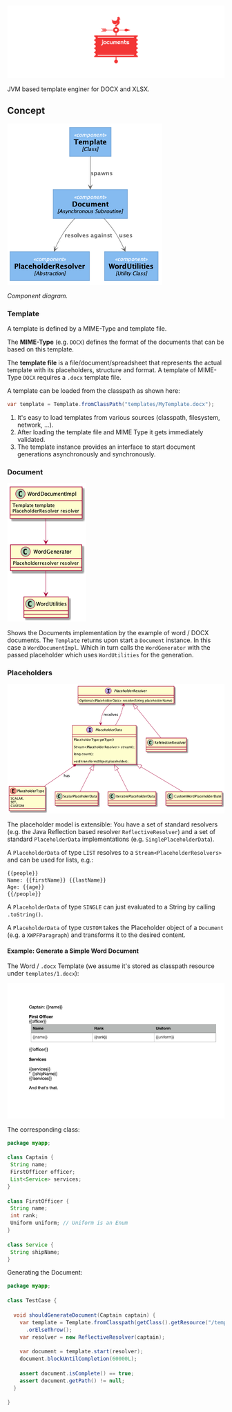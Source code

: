 ![jocuments logo](docs/logos/twitter_header_photo_2.png)

JVM based template enginer for DOCX and XLSX.

## Concept

![Component Diagram](out/docs/components/components.png)

*Component diagram.*

### Template

A template is defined by a MIME-Type and template file.

The **MIME-Type** (e.g. `DOCX`) defines the format of the documents that can be based on
this template.

The **template file** is a file/document/spreadsheet that represents the actual template
with its placeholders, structure and format. A template of MIME-Type `DOCX` requires a
`.docx` template file.

A template can be loaded from the classpath as shown here:

```java
var template = Template.fromClassPath("templates/MyTemplate.docx");
```

1. It's easy to load templates from various sources (classpath, filesystem, network, ...).
2. After loading the template file and MIME Type it gets immediately validated.
3. The template instance provides an interface to start document generations asynchronously
and synchronously.

### Document

![Word Document UML Diagram](out/docs/word-document/word-document.png)

Shows the Documents implementation by the example of word / DOCX documents. The `Template`
returns upon start a `Document` instance. In this case a `WordDocumentImpl`. Which in turn
calls the `WordGenerator` with the passed placeholder which uses `WordUtilities` for the generation.

### Placeholders

![Placeholder UML Diagram](out/docs/placeholders/placeholders.png)

The placeholder model is extensible: You have a set of standard resolvers (e.g. the
Java Reflection based resolver `ReflectiveResolver`) and a set of standard 
`PlaceholderData` implementations (e.g. `SinglePlaceholderData`).

A `PlaceholderData` of type `LIST` resolves to a `Stream<PlaceholderResolvers>` and can be
used for lists, e.g.:

```
{{people}}
Name: {{firstName}} {{lastName}}
Age: {{age}}
{{/people}}
```

 A `PlaceholderData` of type `SINGLE` can just evaluated to a String by calling `.toString()`.
 
 A `PlaceholderData` of type `CUSTOM` takes the Placeholder object of a `Document` (e.g. a
 `XWPFParagraph`) and transforms it to the desired content.
 
 #### Example: Generate a Simple Word Document
 
 The Word / `.docx` Template (we assume it's stored as classpath resource under `templates/1.docx`):
 
 ![Word Document Example](docs/WordDocumentExample.png)
 
 The corresponding class:
 
 ```java
package myapp;

class Captain {
  String name;
  FirstOfficer officer;
  List<Service> services;
}

class FirstOfficer {
  String name;
  int rank;
  Uniform uniform; // Uniform is an Enum
} 

class Service {
  String shipName;
}
```

Generating the Document:

```java
package myapp;

class TestCase {
  
  void shouldGenerateDocument(Captain captain) {
    var template = Template.fromClasspath(getClass().getResource("/templates/1.doxc"))
      .orElseThrow();
    var resolver = new ReflectiveResolver(captain);
    
    var document = template.start(resolver);
    document.blockUntilCompletion(60000L);

    assert document.isComplete() == true;
    assert document.getPath() != null;
  }

}
```

